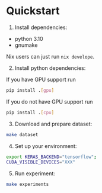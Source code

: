 # Quickstart

1. Install dependencies:

- python 3.10
- gnumake

Nix users can just run `nix develope`.


2. Install python dependencies:

If you have GPU support run

```bash
pip install .[gpu]
```

If you do not have GPU support run

```bash
pip install .[cpu]
```

3. Download and prepare dataset:

```bash
make dataset
```

4. Set up your environment:

```bash
export KERAS_BACKEND="tensorflow";
CUDA_VISIBLE_DEVICES="XXX"
```

5. Run experiment:

```bash
make experiments
```
